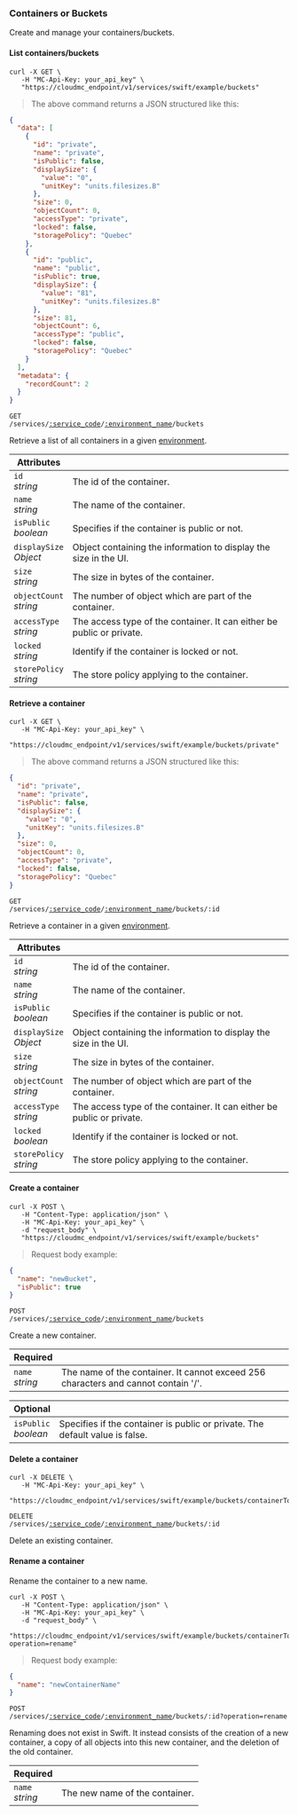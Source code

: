 ### Containers or Buckets

Create and manage your containers/buckets.

<!-------------------- LIST CONTAINERS -------------------->

#### List containers/buckets

```shell
curl -X GET \
   -H "MC-Api-Key: your_api_key" \
   "https://cloudmc_endpoint/v1/services/swift/example/buckets"
```
> The above command returns a JSON structured like this:

```json
{
  "data": [
    {
      "id": "private",
      "name": "private",
      "isPublic": false,
      "displaySize": {
        "value": "0",
        "unitKey": "units.filesizes.B"
      },
      "size": 0,
      "objectCount": 0,
      "accessType": "private",
      "locked": false,
      "storagePolicy": "Quebec"
    },
    {
      "id": "public",
      "name": "public",
      "isPublic": true,
      "displaySize": {
        "value": "81",
        "unitKey": "units.filesizes.B"
      },
      "size": 81,
      "objectCount": 6,
      "accessType": "public",
      "locked": false,
      "storagePolicy": "Quebec"
    }
  ],
  "metadata": {
    "recordCount": 2
  }
}
```

<code>GET /services/<a href="#administration-service-connections">:service_code</a>/<a href="#administration-environments">:environment_name</a>/buckets</code>

Retrieve a list of all containers in a given [environment](#administration-environments).

Attributes | &nbsp;
------- | -----------
`id` <br/>*string* | The id of the container.
`name` <br/>*string* | The name of the container.
`isPublic`<br/>*boolean* | Specifies if the container is public or not.
`displaySize`<br/>*Object* | Object containing the information to display the size in the UI.
`size`<br/>*string* | The size in bytes of the container.
`objectCount`<br/>*string* | The number of object which are part of the container.
`accessType`<br/>*string* | The access type of the container. It can either be public or private.
`locked`<br/>*string* | Identify if the container is locked or not.
`storePolicy`<br/>*string* | The store policy applying to the container.


<!-------------------- RETRIEVE A CONTAINER -------------------->

#### Retrieve a container

```shell
curl -X GET \
   -H "MC-Api-Key: your_api_key" \
   "https://cloudmc_endpoint/v1/services/swift/example/buckets/private"
```
> The above command returns a JSON structured like this:

```json
{
  "id": "private",
  "name": "private",
  "isPublic": false,
  "displaySize": {
    "value": "0",
    "unitKey": "units.filesizes.B"
  },
  "size": 0,
  "objectCount": 0,
  "accessType": "private",
  "locked": false,
  "storagePolicy": "Quebec"
}
```

<code>GET /services/<a href="#administration-service-connections">:service_code</a>/<a href="#administration-environments">:environment_name</a>/buckets/:id</code>

Retrieve a container in a given [environment](#administration-environments).

Attributes | &nbsp;
------- | -----------
`id` <br/>*string* | The id of the container.
`name` <br/>*string* | The name of the container.
`isPublic`<br/>*boolean* | Specifies if the container is public or not.
`displaySize`<br/>*Object* | Object containing the information to display the size in the UI.
`size`<br/>*string* | The size in bytes of the container.
`objectCount`<br/>*string* | The number of object which are part of the container.
`accessType`<br/>*string* | The access type of the container. It can either be public or private.
`locked`<br/>*boolean* | Identify if the container is locked or not.
`storePolicy`<br/>*string* | The store policy applying to the container.

<!-------------------- CREATE A CONTAINER -------------------->

#### Create a container

```shell
curl -X POST \
   -H "Content-Type: application/json" \
   -H "MC-Api-Key: your_api_key" \
   -d "request_body" \
   "https://cloudmc_endpoint/v1/services/swift/example/buckets"
```
> Request body example:

```json
{
  "name": "newBucket",
  "isPublic": true
}
```

<code>POST /services/<a href="#administration-service-connections">:service_code</a>/<a href="#administration-environments">:environment_name</a>/buckets</code>

Create a new container.

Required | &nbsp;
------- | -----------
`name` <br/>*string* | The name of the container. It cannot exceed 256 characters and cannot contain '/'.

Optional | &nbsp;
------- | -----------
`isPublic`<br/>*boolean* | Specifies if the container is public or private. The default value is false.

<!-------------------- DELETE A CONTAINER -------------------->

#### Delete a container

```shell
curl -X DELETE \
   -H "MC-Api-Key: your_api_key" \
   "https://cloudmc_endpoint/v1/services/swift/example/buckets/containerToDelete"
```

<code>DELETE /services/<a href="#administration-service-connections">:service_code</a>/<a href="#administration-environments">:environment_name</a>/buckets/:id</code>

Delete an existing container.

<!-------------------- RENAME CONTAINER -------------------->

#### Rename a container

Rename the container to a new name.

```shell
curl -X POST \
   -H "Content-Type: application/json" \
   -H "MC-Api-Key: your_api_key" \
   -d "request_body" \
   "https://cloudmc_endpoint/v1/services/swift/example/buckets/containerToRename?operation=rename"
```
> Request body example:

```json
{
  "name": "newContainerName"
}
```

<code>POST /services/<a href="#administration-service-connections">:service_code</a>/<a href="#administration-environments">:environment_name</a>/buckets/:id?operation=rename</code>

<aside class="notice">
Renaming does not exist in Swift. It instead consists of the creation of a new container, a copy of all objects into this new container, and the deletion of the old container.
</aside>

Required | &nbsp;
------ | -----------
`name`<br/>*string* | The new name of the container.

